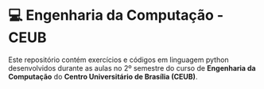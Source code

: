 # 💻 Engenharia da Computação - CEUB 
Este repositório contém exercícios e códigos em linguagem python desenvolvidos durante as aulas no 2º semestre do curso de **Engenharia da Computação** do **Centro Universitário de Brasília (CEUB)**.
